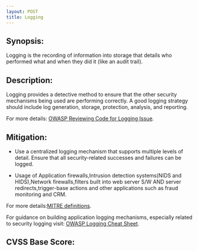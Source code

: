```yaml
---
layout: POST
title: Logging
---
```

<!---
Logging
-->
Synopsis:
---------------
Logging is the recording of information into storage that details who performed what and when they did it (like an audit trail).

Description:
-------------------
Logging provides a detective method to ensure that the other security mechanisms being used are performing correctly. A good logging strategy should include log generation, storage, protection, analysis, and reporting.

For more details: [OWASP Reviewing Code for Logging Issue](https://www.owasp.org/index.php/Reviewing_Code_for_Logging_Issues).


Mitigation:
----------------
- Use a centralized logging mechanism that supports multiple levels of detail. Ensure that all security-related successes and failures can be logged.

- Usage of Application firewalls,Intrusion detection systems(NIDS and HIDS),Network firewalls,filters built into web server S/W AND server redirects,trigger-base actions and other applications such as fraud monitoring and CRM.

For more details:[MITRE definitions](http://cwe.mitre.org/data/definitions/778.html).

For guidance on building application logging mechanisms, especially related to security logging visit: [OWASP Logging Cheat Sheet](https://www.owasp.org/index.php/Logging_Cheat_Sheet).  

CVSS Base Score:
-----------------------------

